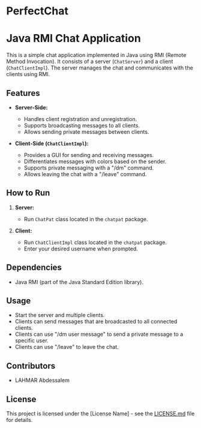 # PerfectChat
# Java RMI Chat Application

This is a simple chat application implemented in Java using RMI (Remote Method Invocation). It consists of a server (`ChatServer`) and a client (`ChatClientImpl`). The server manages the chat and communicates with the clients using RMI.

## Features

- **Server-Side:**
  - Handles client registration and unregistration.
  - Supports broadcasting messages to all clients.
  - Allows sending private messages between clients.

- **Client-Side (`ChatClientImpl`):**
  - Provides a GUI for sending and receiving messages.
  - Differentiates messages with colors based on the sender.
  - Supports private messaging with a "/dm" command.
  - Allows leaving the chat with a "/leave" command.

## How to Run

1. **Server:**
   - Run `ChatPat` class located in the `chatpat` package.

2. **Client:**
   - Run `ChatClientImpl` class located in the `chatpat` package.
   - Enter your desired username when prompted.

## Dependencies

- Java RMI (part of the Java Standard Edition library).

## Usage

- Start the server and multiple clients.
- Clients can send messages that are broadcasted to all connected clients.
- Clients can use "/dm user message" to send a private message to a specific user.
- Clients can use "/leave" to leave the chat.

## Contributors

- LAHMAR Abdessalem

## License

This project is licensed under the [License Name] - see the [LICENSE.md](LICENSE.md) file for details.

